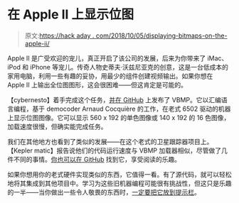 # 在 Apple II 上显示位图

> 原文:[https://hack aday . com/2018/10/05/displaying-bitmaps-on-the-apple-ii/](https://hackaday.com/2018/10/05/displaying-bitmaps-on-the-apple-ii/)

Apple II 是广受欢迎的宠儿，真正开启了该公司的发展，后来为你带来了 iMac、iPod 和 iPhone 等宠儿。传奇人物史蒂夫·沃兹尼亚克的创意，这是一台低成本的家用电脑，利用一些有趣的妥协，用最少的组件创建视频输出。如果你想在 Apple II 上输出全位图图形，这会很困难——但这肯定是可能的。

【cybernesto】着手完成这个任务，[并在 GitHub](https://github.com/cybernesto/VBMP) 上发布了 VBMP。它以汇编语言编程，基于 democoder Arnaud Cocquière 的工作，在老式 6502 驱动的机器上显示位图图像。它可以显示 560 x 192 的单色图像或 140 x 192 的 16 色图像，加载速度很慢，但确实能完成任务。

我们在其他地方也看到了类似的发展——在这个老式的卫星跟踪器项目上。【Kepler matic】报告说他们的代码运行速度与 VBMP 加载器相似，尽管做了几件不同的事情。[你也可以在 GitHub](https://github.com/sup4rl33thax0r/keplermatik-map) 找到它，享受阅读的乐趣。

如果你想用你的老式硬件实现类似的东西，它值得一看。有了源代码，就可以轻松地将其集成到其他项目中。学习为这些旧机器编程可能很有挑战性，但这只是乐趣的一半——当你做出一些令人敬畏的东西时，[一定要把它放到提示栏](https://hackaday.com/submit-a-tip/)。
